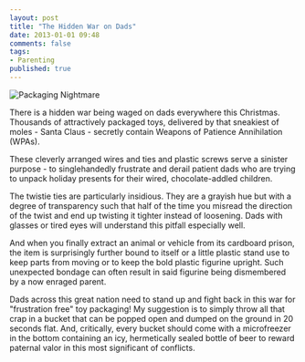 ```yaml
---
layout: post
title: "The Hidden War on Dads"
date: 2013-01-01 09:48
comments: false
tags:
- Parenting 
published: true
---
```


![Packaging Nightmare](http://farm9.staticflickr.com/8074/8334043040_be379935e6_c.jpg)

There is a hidden war being waged on dads everywhere this Christmas.  Thousands of attractively packaged toys, delivered by that sneakiest of moles - Santa Claus - secretly contain Weapons of Patience Annihilation (WPAs).

These cleverly arranged wires and ties and plastic screws serve a sinister purpose - to singlehandedly frustrate and derail patient dads who are trying to unpack holiday presents for their wired, chocolate-addled children.

The twistie ties are particularly insidious.  They are a grayish hue but with a degree of transparency such that half of the time you misread the direction of the twist and end up twisting it tighter instead of loosening.  Dads with glasses or tired eyes will understand this pitfall especially well.

And when you finally extract an animal or vehicle from its cardboard prison, the item is surprisingly further bound to itself or a little plastic stand use to keep parts from moving or to keep the bold plastic figurine upright.  Such unexpected bondage can often result in said figurine being dismembered by a now enraged parent.

Dads across this great nation need to stand up and fight back in this war for "frustration free" toy packaging!  My suggestion is to simply throw all that crap in a bucket that can be popped open and dumped on the ground in 20 seconds flat.  And, critically, every bucket should come with a microfreezer in the bottom containing an icy, hermetically sealed bottle of beer to reward paternal valor in this most significant of conflicts.
